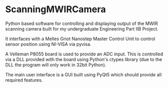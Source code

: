 # ScanningMWIRCamera
Python based software for controlling and displaying output of the MWIR scanning camera built for my undergraduate Engineering Part IIB Project.

It interfaces with a Melles Griot Nanostep Master Control Unit to control sensor position using NI-VISA via pyvisa.

A Velleman P8055 board is used to provide an ADC input. This is controlled via a DLL provided with the board using Python's ctypes library (due to the DLL the program will only work in 32bit Python).

The main user interface is a GUI built using PyQt5 which should provide all required features.
